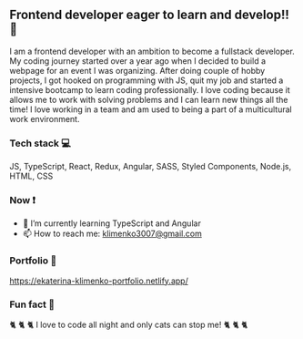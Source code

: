 ## Frontend developer eager to learn and develop!! 💪

I am a frontend developer with an ambition to become a fullstack developer. My coding journey started over a year ago when I decided to build a webpage for an event I was organizing. After doing couple of hobby projects, I got hooked on programming with JS, quit my job and started a intensive bootcamp to learn coding professionally. I love coding because it allows me to work with solving problems and I can learn new things all the time! I love working in a team and am used to being a part of a multicultural work environment.

### Tech stack 💻
JS, TypeScript, React, Redux, Angular, SASS, Styled Components, Node.js, HTML, CSS

### Now ❗
- 🌱 I’m currently learning TypeScript and Angular
- 📫 How to reach me: klimenko3007@gmail.com

### Portfolio 💼
https://ekaterina-klimenko-portfolio.netlify.app/

### Fun fact 👻
🐈 🐈 🐈  I love to code all night and only cats can stop me! 🐈 🐈 🐈
